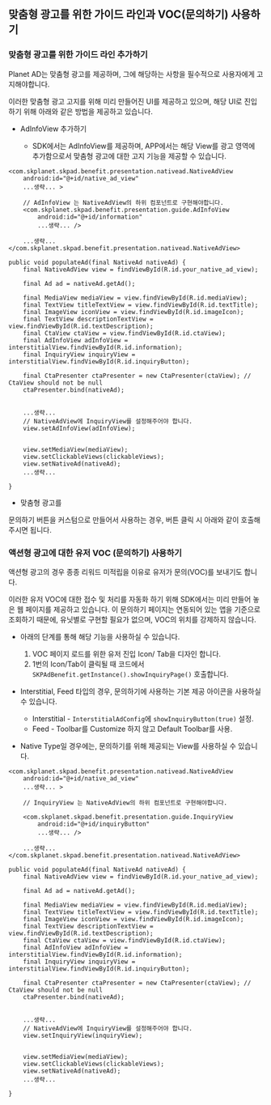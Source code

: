 ## 맞춤형 광고를 위한 가이드 라인과 VOC(문의하기) 사용하기

### 맞춤형 광고를 위한 가이드 라인 추가하기
Planet AD는 맞춤형 광고를 제공하며, 그에 해당하는 사항을 필수적으로 사용자에게 고지해야합니다.

이러한 맞춤형 광고 고지를 위해 미리 만들어진 UI를 제공하고 있으며, 해당 UI로 진입하기 위해 아래와 같은 방법을 제공하고 있습니다.

- AdInfoView 추가하기

   - SDK에서는 AdInfoView를 제공하며, APP에서는 해당 View를 광고 영역에 추가함으로서 맞춤형 광고에 대한 고지 기능을 제공할 수 있습니다.
```
<com.skplanet.skpad.benefit.presentation.nativead.NativeAdView
    android:id="@+id/native_ad_view"
    ...생략... >
     
    // AdInfoView 는 NativeAdView의 하위 컴포넌트로 구현해야합니다.
    <com.skplanet.skpad.benefit.presentation.guide.AdInfoView
        android:id="@+id/information"
        ...생략... />
 
    ...생략...
</com.skplanet.skpad.benefit.presentation.nativead.NativeAdView>
```

```
public void populateAd(final NativeAd nativeAd) {
    final NativeAdView view = findViewById(R.id.your_native_ad_view);
 
    final Ad ad = nativeAd.getAd();
 
    final MediaView mediaView = view.findViewById(R.id.mediaView);
    final TextView titleTextView = view.findViewById(R.id.textTitle);
    final ImageView iconView = view.findViewById(R.id.imageIcon);
    final TextView descriptionTextView = view.findViewById(R.id.textDescription);
    final CtaView ctaView = view.findViewById(R.id.ctaView);
    final AdInfoView adInfoView = interstitialView.findViewById(R.id.information);
    final InquiryView inquiryView = interstitialView.findViewById(R.id.inquiryButton);

    final CtaPresenter ctaPresenter = new CtaPresenter(ctaView); // CtaView should not be null
    ctaPresenter.bind(nativeAd);
 

    ...생략...
    // NativeAdView에 InquiryView를 설정해주어야 합니다.
    view.setAdInfoView(adInfoView);


    view.setMediaView(mediaView);
    view.setClickableViews(clickableViews);
    view.setNativeAd(nativeAd);
    ...생략...

}
```

- 맞춤형 광고를 

문의하기 버튼을 커스텀으로 만들어서 사용하는 경우, 버튼 클릭 시 아래와 같이 호출해 주시면 됩니다.  

### 액션형 광고에 대한 유저 VOC (문의하기) 사용하기
액션형 광고의 경우 종종 리워드 미적립을 이유로 유저가 문의(VOC)를 보내기도 합니다.

이러한 유저 VOC에 대한 접수 및 처리를 자동화 하기 위해 SDK에서는 미리 만들어 놓은 웹 페이지를 제공하고 있습니다. 이 문의하기 페이지는 연동되어 있는 앱을 기준으로 조회하기 때문에, 유닛별로 구현할 필요가 없으며, VOC의 위치를 강제하지 않습니다.

- 아래의 단계를 통해 해당 기능을 사용하실 수 있습니다.

   1. VOC 페이지 로드를 위한 유저 진입 Icon/ Tab을 디자인 합니다.
   2. 1번의 Icon/Tab이 클릭될 때 코드에서 `SKPAdBenefit.getInstance().showInquiryPage()` 호출합니다.

- Interstitial, Feed 타입의 경우, 문의하기에 사용하는 기본 제공 아이콘을 사용하실 수 있습니다.

   - Interstitial - `InterstitialAdConfig`에 `showInquiryButton(true)` 설정.
   - Feed - Toolbar를 Customize 하지 않고 Default Toolbar를 사용.

- Native Type일 경우에는, 문의하기를 위해 제공되는 View를 사용하실 수 있습니다.

```
<com.skplanet.skpad.benefit.presentation.nativead.NativeAdView
    android:id="@+id/native_ad_view"
    ...생략... >
     
    // InquiryView 는 NativeAdView의 하위 컴포넌트로 구현해야합니다.
   
    <com.skplanet.skpad.benefit.presentation.guide.InquiryView
        android:id="@+id/inquiryButton"
        ...생략... />
 
    ...생략...
</com.skplanet.skpad.benefit.presentation.nativead.NativeAdView>
```

```
public void populateAd(final NativeAd nativeAd) {
    final NativeAdView view = findViewById(R.id.your_native_ad_view);
 
    final Ad ad = nativeAd.getAd();
 
    final MediaView mediaView = view.findViewById(R.id.mediaView);
    final TextView titleTextView = view.findViewById(R.id.textTitle);
    final ImageView iconView = view.findViewById(R.id.imageIcon);
    final TextView descriptionTextView = view.findViewById(R.id.textDescription);
    final CtaView ctaView = view.findViewById(R.id.ctaView);
    final AdInfoView adInfoView = interstitialView.findViewById(R.id.information);
    final InquiryView inquiryView = interstitialView.findViewById(R.id.inquiryButton);

    final CtaPresenter ctaPresenter = new CtaPresenter(ctaView); // CtaView should not be null
    ctaPresenter.bind(nativeAd);
 

    ...생략...
    // NativeAdView에 InquiryView를 설정해주어야 합니다.
    view.setInquiryView(inquiryView);


    view.setMediaView(mediaView);
    view.setClickableViews(clickableViews);
    view.setNativeAd(nativeAd);
    ...생략...

}
```

